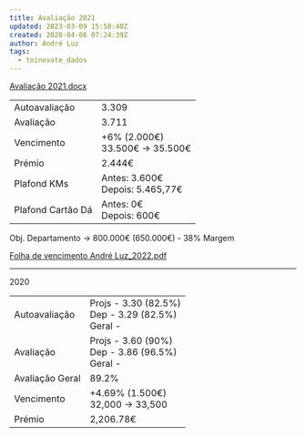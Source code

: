 ```yaml
---
title: Avaliação 2021
updated: 2023-03-09 15:58:40Z
created: 2020-04-06 07:24:39Z
author: André Luz
tags:
  - toinovate_dados
---
```


[Avaliação 2021.docx](Avalia__o_2021.docx)

|     |     |
| --- | --- |
| Autoavaliação | 3.309 |
| Avaliação | 3.711 |
| Vencimento | +6% (2.000€)<br>33.500€ -> 35.500€ |
| Prémio | 2.444€ |
| Plafond KMs | Antes: 3.600€<br>Depois: 5.465,77€ |
| Plafond Cartão Dá | Antes: 0€<br>Depois: 600€ |

Obj. Departamento -> 800.000€ (650.000€) - 38% Margem

[Folha de vencimento André Luz_2022.pdf](Folha_de_vencimento_Andr__Luz_20)

* * *

2020

|     |     |
| --- | --- |
| Autoavaliação | Projs - 3.30 (82.5%)<br>Dep - 3.29 (82.5%)<br>Geral - |
| Avaliação | Projs - 3.60 (90%)<br>Dep - 3.86 (96.5%)<br>Geral - |
| Avaliação Geral | 89.2% |
| Vencimento | +4.69% (1.500€)<br>32,000 -> 33,500 |
| Prémio | 2,206.78€ |
